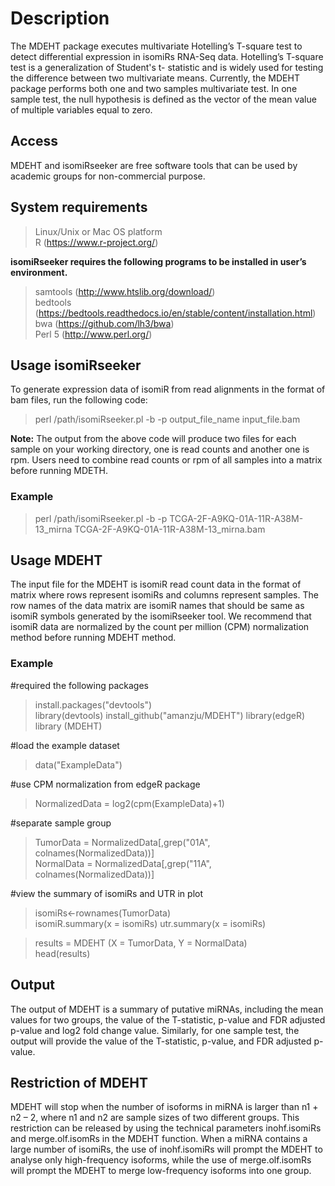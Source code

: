 # Description
The MDEHT package executes multivariate Hotelling’s T-square test to detect differential expression in isomiRs RNA-Seq data. Hotelling’s T-square test is a generalization of Student's t- statistic and is widely used for testing the difference between two multivariate means. Currently, the MDEHT package performs both one and two samples multivariate test. In one sample test, the null hypothesis is defined as the vector of the mean value of multiple variables equal to zero. 


## Access
MDEHT and isomiRseeker are free software tools that can be used by academic groups for non-commercial purpose. 

## System requirements  
> Linux/Unix or Mac OS platform   
> R (https://www.r-project.org/)  

**isomiRseeker requires the following programs to be installed in user’s environment.**  
> samtools (http://www.htslib.org/download/)  
> bedtools (https://bedtools.readthedocs.io/en/stable/content/installation.html)  
> bwa (https://github.com/lh3/bwa)  
> Perl 5 (http://www.perl.org/) 

## Usage isomiRseeker 
To generate expression data of isomiR from read alignments in the format of bam files, run the following code:

> perl /path/isomiRseeker.pl -b -p output_file_name input_file.bam

**Note:** The output from the above code will produce two files for each sample on your working directory, one is read counts and another one is rpm. Users need to combine read counts or rpm of all samples into a matrix before running MDETH. 

### Example
> perl /path/isomiRseeker.pl -b -p TCGA-2F-A9KQ-01A-11R-A38M-13_mirna TCGA-2F-A9KQ-01A-11R-A38M-13_mirna.bam



## Usage MDEHT
The input file for the MDEHT is isomiR read count data in the format of matrix where rows represent isomiRs and columns represent samples. The row names of the data matrix are isomiR names that should be same as isomiR symbols generated by the isomiRseeker tool. We recommend that isomiR data are normalized by the count per million (CPM) normalization method before running MDEHT method.  


### Example
#required the following packages
> install.packages("devtools")  
> library(devtools) 
> install_github("amanzju/MDEHT") 
> library(edgeR)  
> library (MDEHT) 

#load the example dataset 
> data("ExampleData")

#use CPM normalization from edgeR package 
> NormalizedData = log2(cpm(ExampleData)+1) 

#separate sample group  
> TumorData = NormalizedData[,grep("01A", colnames(NormalizedData))]  
> NormalData = NormalizedData[,grep("11A", colnames(NormalizedData))] 

#view the summary of isomiRs and UTR in plot  
> isomiRs<-rownames(TumorData)  
> isomiR.summary(x = isomiRs) 
> utr.summary(x = isomiRs)  

> results = MDEHT (X = TumorData, Y = NormalData)   
> head(results) 

## Output
The output of MDEHT is a summary of putative miRNAs, including the mean values for two groups, the value of the T-statistic, p-value and FDR adjusted p-value and log2 fold change value. Similarly, for one sample test, the output will provide the value of the T-statistic, p-value, and FDR adjusted p-value.


## Restriction of MDEHT
MDEHT will stop when the number of isoforms in miRNA is larger than n1 + n2 – 2, where n1 and n2 are sample sizes of two different groups. This restriction can be released by using
the technical parameters inohf.isomiRs and merge.olf.isomRs in the MDEHT function. When a miRNA contains a large number of isomiRs, the use of inohf.isomiRs will prompt the MDEHT to analyse only high-frequency isoforms, while the use of merge.olf.isomRs will prompt the MDEHT to merge low-frequency isoforms into one group. 
